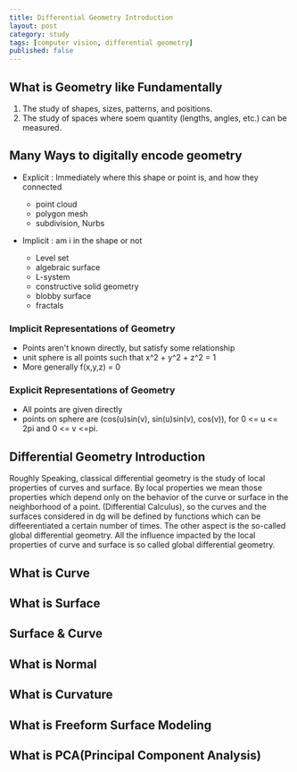 ```yaml
---
title: Differential Geometry Introduction
layout: post
category: study
tags: [computer vision, differential geometry]
published: false
---
```


## What is Geometry like Fundamentally
1. The study of shapes, sizes, patterns, and positions.
2. The study of spaces where soem quantity (lengths, angles, etc.) can be measured.

## Many Ways to digitally encode geometry
* Explicit : Immediately where this shape or point is, and how they connected
    - point cloud
    - polygon mesh
    - subdivision, Nurbs

* Implicit : am i in the shape or not
    - Level set
    - algebraic surface
    - L-system
    - constructive solid geometry
    - blobby surface
    - fractals

### Implicit Representations of Geometry
- Points aren't known directly, but satisfy some relationship
- unit sphere is all points such that x^2 + y^2 + z^2 = 1
- More generally f(x,y,z) = 0

### Explicit Representations of Geometry
- All points are given directly
- points on sphere are (cos(u)sin(v), sin(u)sin(v), cos(v)), for 0 <= u <= 2pi and 0 <= v <=pi.

## Differential Geometry Introduction
Roughly Speaking, classical differential geometry is the study of local properties of curves and surface. By local properties we mean those properties which depend only on the behavior of the curve or surface in the neighborhood of a point. (Differential Calculus), so the curves and the surfaces considered in dg will be defined by functions which can be diffeerentiated a certain number of times. The other aspect is the so-called global differential geometry. All the influence impacted by the local properties of curve and surface is so called global differential geometry.

## What is Curve

## What is Surface

## Surface & Curve

## What is Normal 

## What is Curvature

## What is Freeform Surface Modeling

## What is PCA(Principal Component Analysis)
